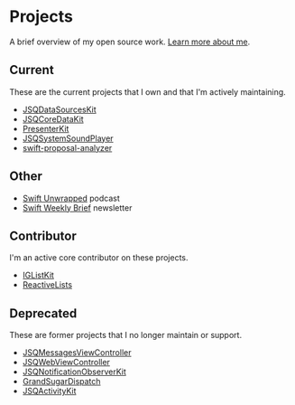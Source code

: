 # Projects

A brief overview of my open source work. [Learn more about me](https://www.jessesquires.com).

## Current

These are the current projects that I own and that I'm actively maintaining. 

* [JSQDataSourcesKit](https://github.com/jessesquires/JSQDataSourcesKit)
* [JSQCoreDataKit](https://github.com/jessesquires/JSQCoreDataKit)
* [PresenterKit](https://github.com/jessesquires/PresenterKit)
* [JSQSystemSoundPlayer](https://github.com/jessesquires/JSQSystemSoundPlayer)
* [swift-proposal-analyzer](https://github.com/jessesquires/swift-proposal-analyzer)

## Other

* [Swift Unwrapped](https://spec.fm/podcasts/swift-unwrapped) podcast
* [Swift Weekly Brief](https://swiftweekly.github.io) newsletter

## Contributor

I'm an active core contributor on these projects.

- [IGListKit](https://github.com/Instagram/IGListKit)
- [ReactiveLists](https://github.com/plangrid/ReactiveLists)

## Deprecated

These are former projects that I no longer maintain or support.

- [JSQMessagesViewController](https://github.com/jessesquires/JSQMessagesViewController)
- [JSQWebViewController](https://github.com/jessesquires/JSQWebViewController)
- [JSQNotificationObserverKit](https://github.com/jessesquires/JSQNotificationObserverKit)
- [GrandSugarDispatch](https://github.com/jessesquires/GrandSugarDispatch)
- [JSQActivityKit](https://github.com/jessesquires/JSQActivityKit)
